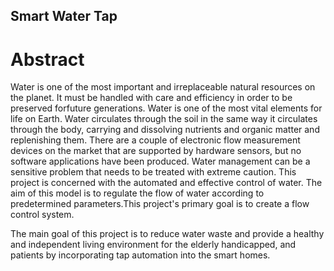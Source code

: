 ## Smart Water Tap

# Abstract 
Water is one of the most important and irreplaceable natural resources on the planet. It must be handled with care and efficiency in order to be preserved forfuture generations. Water is one of the most vital elements for life on Earth. Water circulates through the soil in the same way it circulates through the body, carrying and dissolving nutrients and organic matter and replenishing them. There are a couple of electronic flow measurement devices on the market that are supported by hardware sensors, but no software applications have been produced. Water management can be a sensitive problem that needs to be treated with extreme caution. This project is concerned with the automated and effective control of water. The aim of this model is to regulate the flow of water according to predetermined parameters.This project's primary goal is to create a flow control system.

The main goal of this project is to reduce water waste and provide a healthy and independent living environment for the elderly handicapped, and patients by incorporating tap automation into the smart homes.

